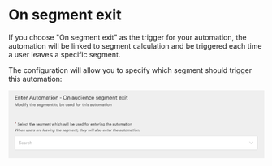 # On segment exit

If you choose "On segment exit" as the trigger for your automation, the automation will be linked to segment calculation and be triggered each time a user leaves a specific segment.

The configuration will allow you to specify which segment should trigger this automation:

![](../../../.gitbook/assets/image%20%285%29.png)

